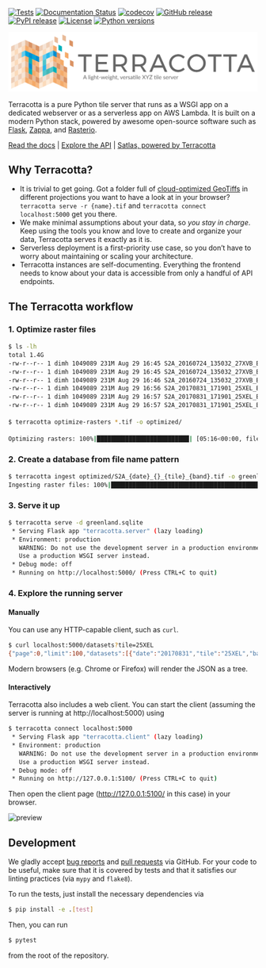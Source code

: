 [![Tests](https://github.com/DHI-GRAS/terracotta/actions/workflows/test.yml/badge.svg)](https://github.com/DHI-GRAS/terracotta/actions/workflows/test.yml)
[![Documentation Status](https://readthedocs.org/projects/terracotta-python/badge/?version=latest)](https://terracotta-python.readthedocs.io/en/latest/?badge=latest)
[![codecov](https://codecov.io/gh/DHI-GRAS/terracotta/branch/main/graph/badge.svg?token=u16QBwwvvn)](https://codecov.io/gh/DHI-GRAS/terracotta)
[![GitHub release](https://img.shields.io/github/release-pre/dhi-gras/terracotta.svg)](https://github.com/DHI-GRAS/terracotta/releases)
[![PyPI release](https://img.shields.io/pypi/v/terracotta.svg)](https://pypi.org/project/terracotta)
[![License](https://img.shields.io/github/license/dhi-gras/terracotta.svg)](https://github.com/DHI-GRAS/terracotta/blob/main/LICENSE)
[![Python versions](https://img.shields.io/pypi/pyversions/terracotta.svg)](https://pypi.org/project/terracotta)

[![Logo](docs/_figures/logo-banner.svg)](#)

Terracotta is a pure Python tile server that runs as a WSGI app on a
dedicated webserver or as a serverless app on AWS Lambda. It is built on a
modern Python stack, powered by awesome open-source software such as
[Flask](http://flask.pocoo.org), [Zappa](https://github.com/Miserlou/Zappa),
and [Rasterio](https://github.com/mapbox/rasterio).

[Read the docs](https://terracotta-python.readthedocs.io/en/latest) |
[Explore the API](https://terracotta-python.readthedocs.io/en/latest/apidoc.html) |
[Satlas, powered by Terracotta](http://satlas.dk)

## Why Terracotta?

- It is trivial to get going. Got a folder full of
  [cloud-optimized GeoTiffs](https://www.cogeo.org/) in different
  projections you want to have a look at in your browser?
  `terracotta serve -r {name}.tif` and
  `terracotta connect localhost:5000` get you there.
- We make minimal assumptions about your data, so *you stay in charge*.
  Keep using the tools you know and love to create and organize your
  data, Terracotta serves it exactly as it is.
- Serverless deployment is a first-priority use case, so you don’t have
  to worry about maintaining or scaling your architecture.
- Terracotta instances are self-documenting. Everything the frontend
  needs to know about your data is accessible from only a handful of
  API endpoints.

## The Terracotta workflow

### 1. Optimize raster files

```bash
$ ls -lh
total 1.4G
-rw-r--r-- 1 dimh 1049089 231M Aug 29 16:45 S2A_20160724_135032_27XVB_B02.tif
-rw-r--r-- 1 dimh 1049089 231M Aug 29 16:45 S2A_20160724_135032_27XVB_B03.tif
-rw-r--r-- 1 dimh 1049089 231M Aug 29 16:46 S2A_20160724_135032_27XVB_B04.tif
-rw-r--r-- 1 dimh 1049089 231M Aug 29 16:56 S2A_20170831_171901_25XEL_B02.tif
-rw-r--r-- 1 dimh 1049089 231M Aug 29 16:57 S2A_20170831_171901_25XEL_B03.tif
-rw-r--r-- 1 dimh 1049089 231M Aug 29 16:57 S2A_20170831_171901_25XEL_B04.tif

$ terracotta optimize-rasters *.tif -o optimized/

Optimizing rasters: 100%|██████████████████████████| [05:16<00:00, file=S2A_20170831_...25XEL_B04.tif]
```

### 2. Create a database from file name pattern

```bash
$ terracotta ingest optimized/S2A_{date}_{}_{tile}_{band}.tif -o greenland.sqlite
Ingesting raster files: 100%|███████████████████████████████████████████| 6/6 [00:49<00:00,  8.54s/it]
```

### 3. Serve it up

```bash
$ terracotta serve -d greenland.sqlite
 * Serving Flask app "terracotta.server" (lazy loading)
 * Environment: production
   WARNING: Do not use the development server in a production environment.
   Use a production WSGI server instead.
 * Debug mode: off
 * Running on http://localhost:5000/ (Press CTRL+C to quit)
```

### 4. Explore the running server

#### Manually

You can use any HTTP-capable client, such as `curl`.
```bash
$ curl localhost:5000/datasets?tile=25XEL
{"page":0,"limit":100,"datasets":[{"date":"20170831","tile":"25XEL","band":"B02"},{"date":"20170831","tile":"25XEL","band":"B03"},{"date":"20170831","tile":"25XEL","band":"B04"}]}
```

Modern browsers (e.g. Chrome or Firefox) will render the JSON as a tree.

#### Interactively

Terracotta also includes a web client. You can start the client (assuming the server is running at http://localhost:5000) using
```bash
$ terracotta connect localhost:5000
 * Serving Flask app "terracotta.client" (lazy loading)
 * Environment: production
   WARNING: Do not use the development server in a production environment.
   Use a production WSGI server instead.
 * Debug mode: off
 * Running on http://127.0.0.1:5100/ (Press CTRL+C to quit)
```

Then open the client page (http://127.0.0.1:5100/ in this case) in your browser.

![preview](docs/_figures/workflow-preview.png)

## Development

We gladly accept [bug reports](https://github.com/DHI-GRAS/terracotta/issues)
and [pull requests](https://github.com/DHI-GRAS/terracotta/pulls) via GitHub.
For your code to be useful, make sure that it is covered by tests and that
it satisfies our linting practices (via `mypy` and `flake8`).

To run the tests, just install the necessary dependencies via

```bash
$ pip install -e .[test]
```

Then, you can run

```bash
$ pytest
```

from the root of the repository.
